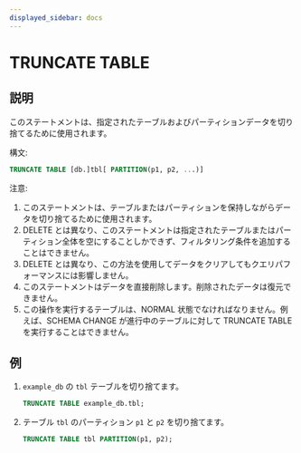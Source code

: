 ```yaml
---
displayed_sidebar: docs
---
```


# TRUNCATE TABLE

## 説明

このステートメントは、指定されたテーブルおよびパーティションデータを切り捨てるために使用されます。

構文:

```sql
TRUNCATE TABLE [db.]tbl[ PARTITION(p1, p2, ...)]
```

注意:

1. このステートメントは、テーブルまたはパーティションを保持しながらデータを切り捨てるために使用されます。
2. DELETE とは異なり、このステートメントは指定されたテーブルまたはパーティション全体を空にすることしかできず、フィルタリング条件を追加することはできません。
3. DELETE とは異なり、この方法を使用してデータをクリアしてもクエリパフォーマンスには影響しません。
4. このステートメントはデータを直接削除します。削除されたデータは復元できません。
5. この操作を実行するテーブルは、NORMAL 状態でなければなりません。例えば、SCHEMA CHANGE が進行中のテーブルに対して TRUNCATE TABLE を実行することはできません。

## 例

1. `example_db` の `tbl` テーブルを切り捨てます。

    ```sql
    TRUNCATE TABLE example_db.tbl;
    ```

2. テーブル `tbl` のパーティション `p1` と `p2` を切り捨てます。

    ```sql
    TRUNCATE TABLE tbl PARTITION(p1, p2);
    ```